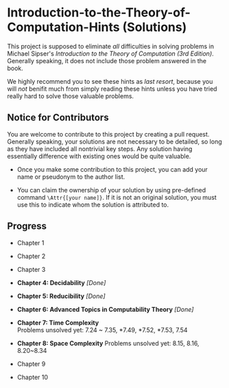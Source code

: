 # Introduction-to-the-Theory-of-Computation-Hints (Solutions)

This project is supposed to eliminate _all_ difficulties in solving problems in Michael Sipser's _Introduction to the Theory of Computation (3rd Edition)_. Generally speaking, it does not include those problem answered in the book.

We highly recommend you to see these hints as _last resort_, because you will _not_ benifit much from simply reading these hints unless you have tried really hard to solve those valuable problems.

## Notice for Contributors

You are welcome to contribute to this project by creating a pull request. 
Generally speaking, your solutions are not necessary to be detailed, so long as they have included all nontrivial key steps. 
Any solution having essentially difference with existing ones would be quite valuable. 

* Once you make some contribution to this project, you can add your name or pseudonym to the author list.

* You can claim the ownership of your solution by using pre-defined command `\Attr{[your name]}`. 
	If it is not an original solution, you must use this to indicate whom the solution is attributed to.

## Progress

* Chapter 1

* Chapter 2

* Chapter 3

* __Chapter 4: Decidability__  _[Done]_

* __Chapter 5: Reducibility__  _[Done]_

* __Chapter 6: Advanced Topics in Computability Theory__  _[Done]_

* __Chapter 7: Time Complexity__  
	Problems unsolved yet: 7.24 ~ 7.35, *7.49, *7.52, *7.53, 7.54  

* __Chapter 8: Space Complexity__
	Problems unsolved yet: 8.15, 8.16, 8.20~8.34

* Chapter 9

* Chapter 10


